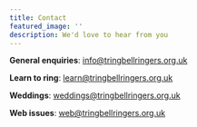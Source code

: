 ```yaml
---
title: Contact
featured_image: ''
description: We'd love to hear from you
---
```


**General enquiries**: info@tringbellringers.org.uk

**Learn to ring**: learn@tringbellringers.org.uk

**Weddings**: weddings@tringbellringers.org.uk

**Web issues**: web@tringbellringers.org.uk